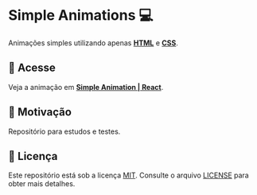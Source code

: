 # Simple Animations 💻

Animações simples utilizando apenas **[HTML][html]** e **[CSS][css]**.

## 🔗 Acesse

Veja a animação em **[Simple Animation | React](https://bryan-lima.github.io/simple-animations/)**.

## 📘 Motivação 

Repositório para estudos e testes.

## 📃 Licença

Este repositório está sob a licença [MIT][mit]. Consulte o arquivo [LICENSE](https://github.com/bryan-lima/simple-animations/blob/master/LICENSE) para obter mais detalhes.

[html]: https://www.w3.org/html/
[css]: https://www.w3.org/Style/CSS/Overview.en.html
[mit]: https://opensource.org/licenses/MIT